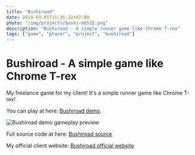 ```yaml
---
title: "Bushiroad"
date: 2019-03-01T11:35:32+07:00
photo: "/img/projects/bushi-eb532.png"
description: "Bushiroad - A simple runner game like Chrome T-rex"
tags: ["game", "phaser", "project", "bushiroad"]
---
```

# Bushiroad - A simple game like Chrome T-rex

My freelance game for my client! It's a simple runner game like Chrome T-rex!

You can play at here: [Bushiroad demo](https://bushi-eb532.web.app).

![Bushiroad demo gameplay preview](/img/projects/bushi-eb532.png)

Full source code at here: [Bushiroad source](https://github.com/phuctk93/bushiroad)

My official client website: [Bushiroad official website](https://en.bushiroad.com)